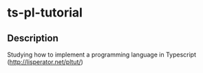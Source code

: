 # ts-pl-tutorial

## Description

Studying how to implement a programming language in Typescript (http://lisperator.net/pltut/)
